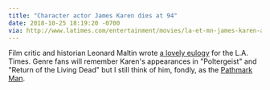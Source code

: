 ```yaml
---
title: "Character actor James Karen dies at 94"
date: 2018-10-25 18:19:20 -0700
via: http://www.latimes.com/entertainment/movies/la-et-mn-james-karen-appreciation-leonard-maltin-20181025-story.html
---
```


Film critic and historian Leonard Maltin wrote [a lovely eulogy](http://www.latimes.com/entertainment/movies/la-et-mn-james-karen-appreciation-leonard-maltin-20181025-story.html) for the L.A. Times. Genre fans will remember Karen's appearances in "Poltergeist" and "Return of the Living Dead" but I still think of him, fondly, as the [Pathmark Man](https://www.youtube.com/results?search_query=james+karen+pathmark+commercials).
